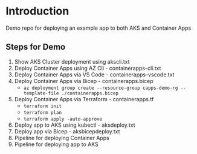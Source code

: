 # Introduction

Demo repo for deploying an example app to both AKS and Container Apps

## Steps for Demo

1. Show AKS Cluster deployment using akscli.txt
2. Deploy Container Apps using AZ Cli - containerapps-cli.txt
3. Deploy Container Apps via VS Code - containerapps-vscode.txt
4. Deploy Container Apps via Bicep - containerapps.bicep
   - `az deployment group create --resource-group capps-demo-rg --template-file ./containerapps.bicep`
5. Deploy Container Apps via Terraform - containerapps.tf
   - `terraform init`
   - `terraform plan`
   - `terraform apply -auto-approve`
6. Deploy app to AKS using kubectl - aksdeploy.txt
7. Deploy app via Bicep - aksbicepdeploy.txt
8. Pipeline for deploying Container Apps
9. Pipeline for deploying app to AKS

